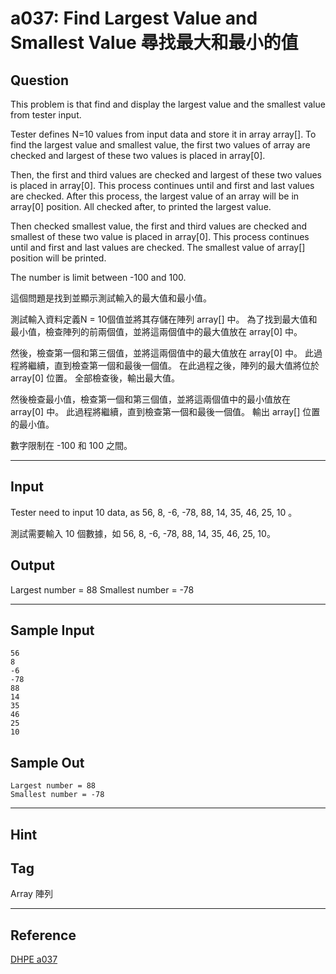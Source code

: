 # a037: Find Largest Value and Smallest Value 尋找最大和最小的值

## Question
This problem is that find and display the largest value and the smallest value from tester input.

Tester defines N=10 values from input data and store it in array array[]. To find the largest value and smallest value, the first two values of array are checked and largest of these two values is placed in array[0].

Then, the first and third values are checked and largest of these two values is placed in array[0]. This process continues until and first and last values are checked. After this process, the largest value of an array will be in array[0] position. All checked after, to printed the largest value.

Then checked smallest value, the first and third values are checked and smallest of these two value is placed in array[0]. This process continues until and first and last values are checked. The smallest value of array[] position will be printed.

The number is limit between -100 and 100.

這個問題是找到並顯示測試輸入的最大值和最小值。

測試輸入資料定義N = 10個值並將其存儲在陣列 array[] 中。 為了找到最大值和最小值，檢查陣列的前兩個值，並將這兩個值中的最大值放在 array[0] 中。

然後，檢查第一個和第三個值，並將這兩個值中的最大值放在 array[0] 中。 此過程將繼續，直到檢查第一個和最後一個值。 在此過程之後，陣列的最大值將位於 array[0] 位置。 全部檢查後，輸出最大值。

然後檢查最小值，檢查第一個和第三個值，並將這兩個值中的最小值放在 array[0] 中。 此過程將繼續，直到檢查第一個和最後一個值。 輸出 array[] 位置的最小值。

數字限制在 -100 和 100 之間。

---

## Input
Tester need to input 10 data, as 56, 8, -6, -78, 88, 14, 35, 46, 25, 10 。

測試需要輸入 10 個數據，如 56, 8, -6, -78, 88, 14, 35, 46, 25, 10。

## Output
Largest number = 88
Smallest number = -78

---

## Sample Input
```
56 
8 
-6 
-78 
88 
14 
35 
46 
25 
10
```

## Sample Out
```
Largest number = 88 
Smallest number = -78
```

---

## Hint

## Tag
Array 陣列

---
## Reference
[DHPE a037](http://134.208.12.72/ShowProblem?problemid=a037)